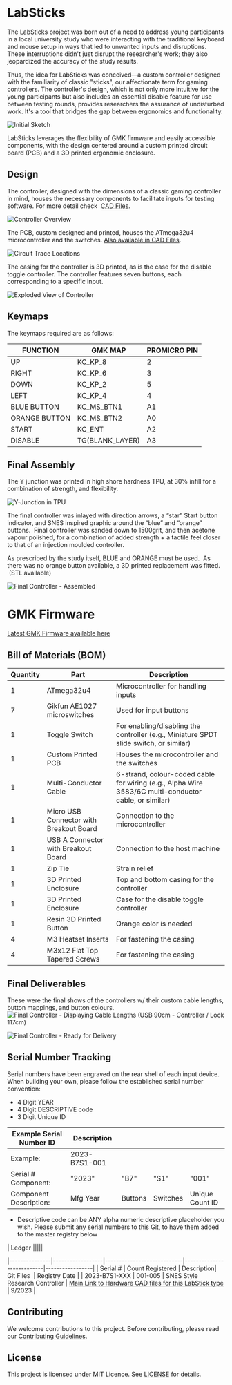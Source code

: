 # LabSticks

The LabSticks project was born out of a need to address young participants in a local university study who were interacting with the traditional keyboard and mouse setup in ways that led to unwanted inputs and disruptions. These interruptions didn't just disrupt the researcher's work; they also jeopardized the accuracy of the study results.

Thus, the idea for LabSticks was conceived—a custom controller designed with the familiarity of classic "sticks", our affectionate term for gaming controllers. The controller's design, which is not only more intuitive for the young participants but also includes an essential disable feature for use between testing rounds, provides researchers the assurance of undisturbed work. It's a tool that bridges the gap between ergonomics and functionality.

![Initial Sketch](images/4.jpg)


LabSticks leverages the flexibility of GMK firmware and easily accessible components, with the design centered around a custom printed circuit board (PCB) and a 3D printed ergonomic enclosure.

## Design

The controller, designed with the dimensions of a classic gaming controller in mind, houses the necessary components to facilitate inputs for testing software. For more detail check  [CAD Files](https://github.com/JDSiemens/LabSticks/tree/main/CAD%20Files).

![Controller Overview](images/1.jpg)



The PCB, custom designed and printed, houses the ATmega32u4 microcontroller and the switches. [Also available in CAD Files](https://github.com/JDSiemens/LabSticks/tree/main/CAD%20Files).

![Circuit Trace Locations](images/2.jpg)


The casing for the controller is 3D printed, as is the case for the disable toggle controller. The controller features seven buttons, each corresponding to a specific input.

![Exploded View of Controller](images/3.jpg)


## Keymaps

The keymaps required are as follows:

|FUNCTION	|GMK MAP	| PROMICRO PIN |
|---------------|---------------|--------------|
| UP |	KC_KP_8 |	2 |
| RIGHT |	KC_KP_6	| 3 |
| DOWN	| KC_KP_2	| 5 |
| LEFT	| KC_KP_4	| 4 |
| BLUE BUTTON	| KC_MS_BTN1	| A1 |
| ORANGE BUTTON	| KC_MS_BTN2	| A0 |
| START	| KC_ENT	| A2 |
| DISABLE	| TG(BLANK_LAYER)	| A3 |


## Final Assembly 

The Y junction was printed in high shore hardness TPU, at 30% infill for a combination of strength, and flexibility.

![Y-Junction in TPU](images/IMG_1818.jpeg)



The final controller was inlayed with direction arrows, a “star” Start button indicator, and SNES inspired graphic around the “blue” and “orange” buttons.  Final controller was sanded down to 1500grit, and then acetone vapour polished, for a combination of added strength + a tactile feel closer to that of an injection moulded controller.

As prescribed by the study itself, BLUE and ORANGE must be used.  As there was no orange button available, a 3D printed replacement was fitted.  (STL available)

![Final Controller - Assembled](images/IMG_1817.jpeg)

# GMK Firmware

[Latest GMK Firmware available here](https://github.com/JDSiemens/LabSticks/tree/98ac673fcb640c3302baf90015d64262e01fac7c/labsticks)

## Bill of Materials (BOM)

| Quantity | Part | Description |
|---------|---------------|------------------------------|
| 1 | ATmega32u4 | Microcontroller for handling inputs |
| 7 | Gikfun AE1027 microswitches | Used for input buttons |
| 1 | Toggle Switch | For enabling/disabling the controller (e.g., Miniature SPDT slide switch, or similar) |
| 1 | Custom Printed PCB | Houses the microcontroller and the switches |
| 1 | Multi-Conductor Cable | 6-strand, colour-coded cable for wiring (e.g., Alpha Wire 3583/6C multi-conductor cable, or similar) |
| 1 | Micro USB Connector with Breakout Board | Connection to the microcontroller |
| 1 | USB A Connector with Breakout Board | Connection to the host machine |
| 1 | Zip Tie | Strain relief |
| 1 | 3D Printed Enclosure | Top and bottom casing for the controller |
| 1 | 3D Printed Enclosure | Case for the disable toggle controller |
| 1 | Resin 3D Printed Button  | Orange color is needed |
| 4 | M3 Heatset Inserts | For fastening the casing |
| 4 | M3x12 Flat Top Tapered Screws | For fastening the casing |

## Final Deliverables

These were the final shows of the controllers w/ their custom cable lengths, button mappings, and button colours.
![Final Controller - Displaying Cable Lengths (USB 90cm - Controller / Lock 117cm) ](images/IMG_1815.jpeg)


![Final Controller - Ready for Delivery](images/IMG_1819.jpeg)

## Serial Number Tracking

Serial numbers have been engraved on the rear shell of each input device. When building your own, please follow the established serial number convention:

- 4 Digit YEAR
- 4 Digit DESCRIPTIVE code
- 3 Digit Unique ID

| Example Serial Number ID | Description | | | |
|-------------------------|-------------|--|--|--|
| Example:                | 2023-B7S1-001 |
| Serial # Component:     | "2023" | "B7" | "S1" | "001" |
| Component Description:  | Mfg Year   | Buttons | Switches | Unique Count ID |

- Descriptive code can be ANY alpha numeric descriptive placeholder you wish.
Please submit any serial numbers to this Git, to have them added to the master registry below

| Ledger |||||

|---------------|------------------|----------------------------|---------------------------|-----------------|
| Serial # | Count Registered | Description| Git Files  | Registry Date |
| 2023-B7S1-XXX | 001-005 | SNES Style Research Controller | [Main Link to Hardware CAD files for this LabStick type](https://github.com/JDSiemens/LabSticks/tree/main/CAD%20Files) | 9/2023 |

## Contributing

We welcome contributions to this project. Before contributing, please read our [Contributing Guidelines](contributing.md).

## License

This project is licensed under MIT Licence. See [LICENSE](LICENSE) for details.
